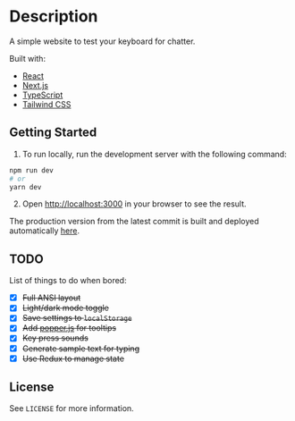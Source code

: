 # Description

A simple website to test your keyboard for chatter.

Built with:

* [React](https://reactjs.org/)
* [Next.js](https://nextjs.org/)
* [TypeScript](https://www.typescriptlang.org/)
* [Tailwind CSS](https://tailwindcss.com/)

## Getting Started

1. To run locally, run the development server with the following command:

```bash
npm run dev
# or
yarn dev
```

2. Open [http://localhost:3000](http://localhost:3000) in your browser to see the result.

The production version from the latest commit is built and deployed automatically [here](https://keyboard.dmitrijs.lv).

## TODO

List of things to do when bored:
- [X] ~~Full ANSI layout~~
- [X] ~~Light/dark mode toggle~~
- [X] ~~Save settings to `localStorage`~~
- [X] ~~Add [popper.js](https://popper.js.org/) for tooltips~~
- [X] ~~Key press sounds~~
- [X] ~~Generate sample text for typing~~
- [x] ~~Use Redux to manage state~~

## License

See `LICENSE` for more information.
